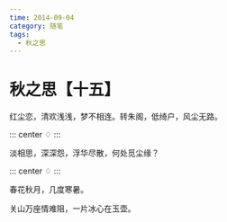 ```yaml
---
time: 2014-09-04
category: 随笔
tags:
  - 秋之思
---
```


# 秋之思【十五】

红尘恋，清欢浅浅，梦不相连。转朱阁，低绮户，风尘无路。

::: center
♢
:::

淡相思，深深怨，浮华尽散，何处觅尘缘？

::: center
♢
:::

春花秋月，几度寒暑。

关山万座情难阻，一片冰心在玉壶。
